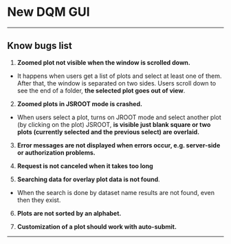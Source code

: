 # New DQM GUI 

----
## Know bugs list

1. **Zoomed plot not visible when the window is scrolled down.**
 * It happens when users get a list of plots and select at least one of them. After that, the window is separated on two sides. Users scroll down to see the end of a folder, **the selected plot goes out of view**.

2. **Zoomed plots in JSROOT mode is crashed.**
 * When users select a plot, turns on JROOT mode and select another plot (by clicking on the plot) JSROOT, **is visible just blank square or two plots (currently selected and the previous select) are overlaid.**

3. **Error messages are not displayed when errors occur, e.g. server-side or authorization problems.**

4.  **Request is not canceled when it takes too long**

5. **Searching data for overlay plot data is not found**.
 * When the search is done by dataset name results are not found, even then they exist. 

6. **Plots are not sorted by an alphabet.**

7. **Customization of a plot should work with auto-submit.**


----
